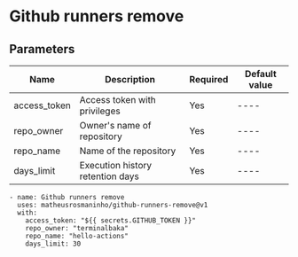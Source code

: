 # Github runners remove

## Parameters

| Name | Description | Required | Default value |
| ---- | ---- | ---- | ---- |
| access_token | Access token with privileges | Yes | ---- |
| repo_owner | Owner's name of repository | Yes | ---- |
| repo_name | Name of the repository | Yes | ---- |
| days_limit | Execution history retention days | Yes | ---- |

```
- name: Github runners remove
  uses: matheusrosmaninho/github-runners-remove@v1
  with:
    access_token: "${{ secrets.GITHUB_TOKEN }}"
    repo_owner: "terminalbaka"
    repo_name: "hello-actions"
    days_limit: 30

```